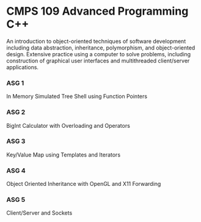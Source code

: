 # CMPS 109 Advanced Programming C++

An introduction to object-oriented techniques of software development 
including data abstraction, inheritance, polymorphism, and object-oriented design. 
Extensive practice using a computer to solve problems, 
including construction of graphical user interfaces and multithreaded client/server applications. 

### ASG 1
In Memory Simulated Tree Shell using Function Pointers 

### ASG 2
BigInt Calculator with Overloading and Operators 

### ASG 3
Key/Value Map using Templates and Iterators 

### ASG 4
Object Oriented Inheritance with OpenGL and X11 Forwarding 

### ASG 5
Client/Server and Sockets 

